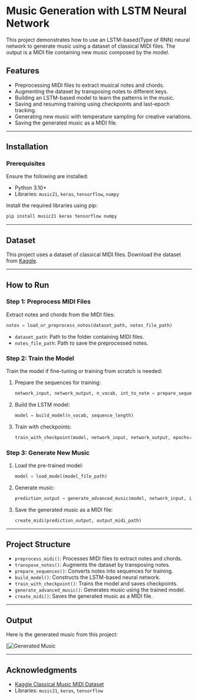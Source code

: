 # Music Generation with LSTM Neural Network

This project demonstrates how to use an LSTM-based(Type of RNN) neural network to generate music using a dataset of classical MIDI files. The output is a MIDI file containing new music composed by the model.

## Features

- Preprocessing MIDI files to extract musical notes and chords.
- Augmenting the dataset by transposing notes to different keys.
- Building an LSTM-based model to learn the patterns in the music.
- Saving and resuming training using checkpoints and last-epoch tracking.
- Generating new music with temperature sampling for creative variations.
- Saving the generated music as a MIDI file.

---

## Installation

### Prerequisites
Ensure the following are installed:
- Python 3.10+
- Libraries: `music21`, `keras`, `tensorflow`, `numpy`

Install the required libraries using pip:
```bash
pip install music21 keras tensorflow numpy
```

---

## Dataset

This project uses a dataset of classical MIDI files. Download the dataset from [Kaggle](https://www.kaggle.com/datasets/soumikrakshit/classical-music-midi).

---

## How to Run

### Step 1: Preprocess MIDI Files
Extract notes and chords from the MIDI files:

```python
notes = load_or_preprocess_notes(dataset_path, notes_file_path)
```
- `dataset_path`: Path to the folder containing MIDI files.
- `notes_file_path`: Path to save the preprocessed notes.

### Step 2: Train the Model
Train the model if fine-tuning or training from scratch is needed:

1. Prepare the sequences for training:
   ```python
   network_input, network_output, n_vocab, int_to_note = prepare_sequences(augmented_notes, sequence_length)
   ```

2. Build the LSTM model:
   ```python
   model = build_model(n_vocab, sequence_length)
   ```

3. Train with checkpoints:
   ```python
   train_with_checkpoint(model, network_input, network_output, epochs=50, batch_size=64)
   ```

### Step 3: Generate New Music

1. Load the pre-trained model:
   ```python
   model = load_model(model_file_path)
   ```

2. Generate music:
   ```python
   prediction_output = generate_advanced_music(model, network_input, int_to_note, n_vocab, sequence_length, num_notes=500)
   ```

3. Save the generated music as a MIDI file:
   ```python
   create_midi(prediction_output, output_midi_path)
   ```

---

## Project Structure

- `preprocess_midi()`: Processes MIDI files to extract notes and chords.
- `transpose_notes()`: Augments the dataset by transposing notes.
- `prepare_sequences()`: Converts notes into sequences for training.
- `build_model()`: Constructs the LSTM-based neural network.
- `train_with_checkpoint()`: Trains the model and saves checkpoints.
- `generate_advanced_music()`: Generates music using the trained model.
- `create_midi()`: Saves the generated music as a MIDI file.

---

## Output

Here is the generated music from this project:

[![Generated Music](https://drive.google.com/file/d/1-8WlxnQmw80HP4amn3Wv9C7qWa6TPEx2/view?usp=drive_link)

---

## Acknowledgments
- [Kaggle Classical Music MIDI Dataset](https://www.kaggle.com/datasets/soumikrakshit/classical-music-midi)
- Libraries: `music21`, `keras`, `tensorflow`
